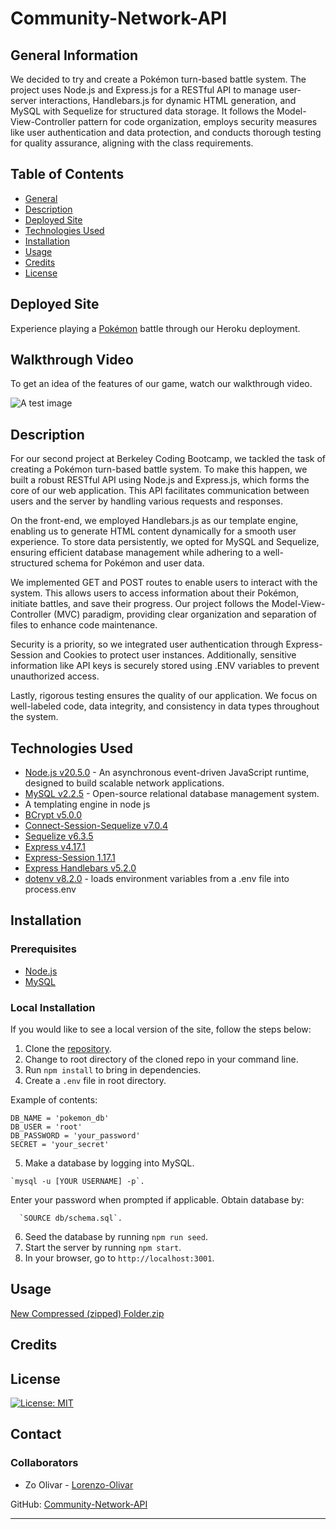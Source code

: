 # Community-Network-API

## General Information

We decided to try and create a Pokémon turn-based battle system. The project uses Node.js and Express.js for a RESTful API to manage user-server interactions, Handlebars.js for dynamic HTML generation, and MySQL with Sequelize for structured data storage. It follows the Model-View-Controller pattern for code organization, employs security measures like user authentication and data protection, and conducts thorough testing for quality assurance, aligning with the class requirements.


## Table of Contents

- [General](#general-information)
- [Description](#description)
- [Deployed Site](#deployed-site)
- [Technologies Used](#technologies-used)
- [Installation](#installation)
- [Usage](#usage)
- [Credits](#credits)
- [License](#license)

## Deployed Site


Experience playing a [Pokémon](https://poke-fight-poke-dex1-c86d1d43fd89.herokuapp.com/) battle through our Heroku deployment.

## Walkthrough Video 

To get an idea of the features of our game, watch our walkthrough video. 

![A test image](image.png) 

## Description

For our second project at Berkeley Coding Bootcamp, we tackled the task of creating a Pokémon turn-based battle system. To make this happen, we built a robust RESTful API using Node.js and Express.js, which forms the core of our web application. This API facilitates communication between users and the server by handling various requests and responses.

On the front-end, we employed Handlebars.js as our template engine, enabling us to generate HTML content dynamically for a smooth user experience. To store data persistently, we opted for MySQL and Sequelize, ensuring efficient database management while adhering to a well-structured schema for Pokémon and user data.

We implemented GET and POST routes to enable users to interact with the system. This allows users to access information about their Pokémon, initiate battles, and save their progress. Our project follows the Model-View-Controller (MVC) paradigm, providing clear organization and separation of files to enhance code maintenance.

Security is a priority, so we integrated user authentication through Express-Session and Cookies to protect user instances. Additionally, sensitive information like API keys is securely stored using .ENV variables to prevent unauthorized access.

Lastly, rigorous testing ensures the quality of our application. We focus on well-labeled code, data integrity, and consistency in data types throughout the system.

## Technologies Used

- [Node.js v20.5.0](https://nodejs.org/en) - An asynchronous event-driven JavaScript runtime, designed to build scalable network applications.
- [MySQL v2.2.5](https://www.mysql.com/) - Open-source relational database management system.
 - A templating engine in node js
- [BCrypt v5.0.0](https://www.npmjs.com/package/bcrypt)
- [Connect-Session-Sequelize v7.0.4](https://www.npmjs.com/package/connect-session-sequelize)
- [Sequelize v6.3.5](https://sequelize.org/)
- [Express v4.17.1](https://www.npmjs.com/package/express)
- [Express-Session 1.17.1](https://www.npmjs.com/package/express-session)
- [Express Handlebars v5.2.0](https://handlebarsjs.com/)
- [dotenv v8.2.0](https://www.npmjs.com/package/dotenv) - loads environment variables from a .env file into process.env


## Installation

### Prerequisites 

* [Node.js](https://nodejs.org/en)
* [MySQL](https://www.mysql.com/)

### Local Installation 

If you would like to see a local version of the site, follow the steps below: 

  1. Clone the [repository](https://github.com/charmingdarling/projectpokemon).
  2. Change to root directory of the cloned repo in your command line.
  3. Run `npm install` to bring in dependencies.
  4. Create a `.env` file in root directory. 

  Example of contents: 


    DB_NAME = 'pokemon_db'
    DB_USER = 'root'
    DB_PASSWORD = 'your_password'
    SECRET = 'your_secret'

  5. Make a database by logging into MySQL. 

    `mysql -u [YOUR USERNAME] -p`. 
      
  Enter your password when prompted if applicable. Obtain database by: 
      
      `SOURCE db/schema.sql`.

  6. Seed the database by running `npm run seed`.
  7. Start the server by running `npm start`.
  8. In your browser, go to `http://localhost:3001`.


## Usage

[New Compressed (zipped) Folder.zip](https://github.com/Lorenzo-Olivar/Community-Network-API/files/13447623/New.Compressed.zipped.Folder.zip)


## Credits

## License

[![License: MIT](https://img.shields.io/badge/NoLicense-blue.svg)](https://opensource.org)

## Contact

### Collaborators

- Zo Olivar - [Lorenzo-Olivar](https://github.com/Lorenzo-Olivar)

GitHub: 
[Community-Network-API](https://github.com/Lorenzo-Olivar/Community-Network-API)


---

